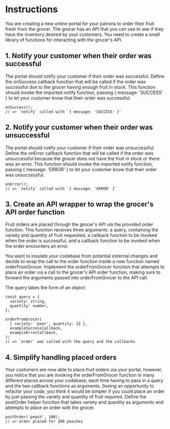 # Instructions

You are creating a new online portal for your patrons to order their fruit fresh from the grocer. The grocer has an API that you can use to see if they have the inventory desired by your customers. You need to create a small library of functions for interacting with the grocer's API.

## 1. Notify your customer when their order was successful

The portal should notify your customer if their order was successful. Define the onSuccess callback function that will be called if the order was successful due to the grocer having enough fruit in stock. This function should invoke the imported notify function, passing { message: 'SUCCESS' } to let your customer know that their order was successful.

```
onSuccess();
// => `notify` called with `{ message: 'SUCCESS' }`
```

## 2. Notify your customer when their order was unsuccessful

The portal should notify your customer if their order was unsuccessful. Define the onError callback function that will be called if the order was unsuccessful because the grocer does not have the fruit in stock or there was an error. This function should invoke the imported notify function, passing { message: 'ERROR' } to let your customer know that their order was unsuccessful.

```
onError();
// => `notify` called with `{ message: 'ERROR' }`
```

## 3. Create an API wrapper to wrap the grocer's API order function

Fruit orders are placed through the grocer's API via the provided order function. This function receives three arguments: a query, containing the variety and quantity of fruit requested, a callback function to be invoked when the order is successful, and a callback function to be invoked when the order encounters an error.

You want to insulate your codebase from potential external changes and decide to wrap the call to the order function inside a new function named orderFromGrocer. Implement the orderFromGrocer function that attempts to place an order via a call to the grocer's API order function, making sure to forward the arguments passed into orderFromGrocer to the API call.

The query takes the form of an object:

```
const query = {
  variety: string,
  quantity: number,
};
```

```
orderFromGrocer(
  { variety: 'pear', quantity: 12 },
  exampleSuccessCallback,
  exampleErrorCallback,
);
// => `order` was called with the query and the callbacks
```

## 4. Simplify handling placed orders

Your customers are now able to place fruit orders via your portal, however, you notice that you are invoking the orderFromGrocer function in many different places across your codebase, each time having to pass in a query and the two callback functions as arguments. Seeing an opportunity to refactor your code, you think it would be simpler if you could place an order by just passing the variety and quantity of fruit required. Define the postOrder helper function that takes variety and quantity as arguments and attempts to place an order with the grocer.

```
postOrder('peach', 100);
// => order placed for 100 peaches
```
